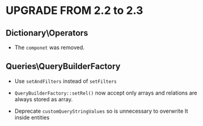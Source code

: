 UPGRADE FROM 2.2 to 2.3
=======================

Dictionary\Operators
--------------------

 * The `componet` was removed.

Queries\QueryBuilderFactory
---------------------------

 * Use `setAndFilters` instead of `setFilters`

 * `QueryBuilderFactory::setRel()` now accept only arrays and relations are
   always stored as array.
   
 * Deprecate `customQueryStringValues` so is unnecessary to overwrite It inside entities 
